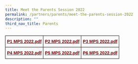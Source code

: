 ```yaml
---
title: Meet the Parents Session 2022
permalink: /partners/parents/meet-the-parents-session-2022
description: ""
third_nav_title: Parents
---
```

<style type="text/css">
.tg  {border-collapse:collapse;border-spacing:0;}
.tg td{border-color:black;border-style:solid;border-width:1px;font-family:Arial, sans-serif;font-size:14px;
  overflow:hidden;padding:10px 5px;word-break:normal;}
.tg th{border-color:black;border-style:solid;border-width:1px;font-family:Arial, sans-serif;font-size:14px;
  font-weight:normal;overflow:hidden;padding:10px 5px;word-break:normal;}
.tg .tg-fws8{background-color:#FAFAFA;color:#7C080B;font-weight:bold;text-align:left;vertical-align:top}
</style>
<table class="tg">
<thead>
  <tr>
    <th class="tg-fws8"><a href="/files/P1%20MPS%202022.pdf"><span style="text-decoration:none;color:#7C080B">P1 MPS 2022.pdf</span></a><br></th>
    <th class="tg-fws8"><a href="/files/P2%20MPS%202022.pdf"><span style="text-decoration:none;color:#7C080B">P2 MPS 2022.pdf</span></a><br></th>
    <th class="tg-fws8"><a href="/files/P3%20MPS%202022.pdf"><span style="text-decoration:none;color:#7C080B">P3 MPS 2022.pdf</span></a><br></th>
  </tr>
</thead>
<tbody>
  <tr>
    <td class="tg-fws8"><a href="/files/P4%20MPS%202022.pdf"><span style="text-decoration:none;color:#7C080B">P4 MPS 2022.pdf</span></a><br></td>
    <td class="tg-fws8"><a href="/files/P5%20MPS%202022.pdf"><span style="text-decoration:none;color:#7C080B">P5 MPS 2022.pdf</span></a><br></td>
    <td class="tg-fws8"><a href="/files/P6%20MPS%202022.pdf"><span style="text-decoration:none;color:#7C080B">P6 MPS 2022.pdf</span></a></td>
  </tr>
</tbody>
</table>
